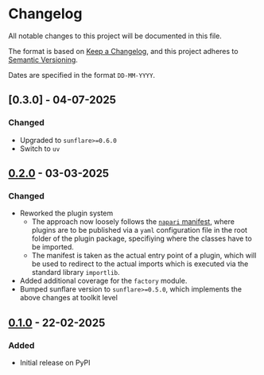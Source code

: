 # Changelog

All notable changes to this project will be documented in this file.

The format is based on [Keep a Changelog](https://keepachangelog.com/en/1.0.0/),
and this project adheres to [Semantic Versioning](https://semver.org/spec/v2.0.0.html).

Dates are specified in the format `DD-MM-YYYY`.

## [0.3.0] - 04-07-2025

### Changed

- Upgraded to `sunflare>=0.6.0`
- Switch to `uv`

## [0.2.0] - 03-03-2025

### Changed

- Reworked the plugin system
  - The approach now loosely follows the [`napari` manifest](https://napari.org/stable/plugins/technical_references/manifest.html), where plugins are to be published via a `yaml` configuration file in the root folder of the plugin package, specifiying where the classes have to be imported.
  - The manifest is taken as the actual entry point of a plugin, which will be used to redirect to the actual imports which is executed via the standard library `importlib`.
- Added additional coverage for the ``factory`` module.
- Bumped sunflare version to ``sunflare>=0.5.0``, which implements the above changes at toolkit level

## [0.1.0] - 22-02-2025

### Added

- Initial release on PyPI

[0.2.0]: https://github.com/redsun-acquisition/sunflare/compare/v0.1.0...v0.2.0
[0.1.0]: https://github.com/redsun-acquisition/sunflare/compare/v0.1.0
